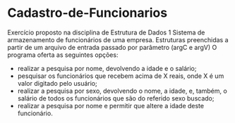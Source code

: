 # Cadastro-de-Funcionarios
Exercício proposto na disciplina de Estrutura de Dados 1
Sistema de armazenamento de funcionários de uma empresa.
Estruturas preenchidas a partir de um arquivo de entrada passado por parâmetro (argC e argV)
O programa oferta as seguintes opções:
  * realizar a pesquisa por nome, devolvendo a idade e o salário;
  * pesquisar os funcionários que recebem acima de X reais, onde X é um valor digitado pelo usuário;
  * realizar a pesquisa por sexo, devolvendo o nome, a idade, e, também, o salário de todos os funcionários que são do referido sexo buscado;
  * realizar a pesquisa por nome e permitir que altere a idade deste funcionário.

